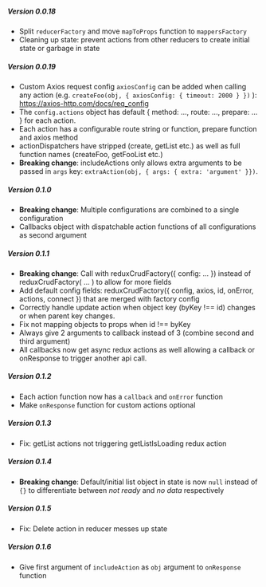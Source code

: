 
##### Version 0.0.18
- Split `reducerFactory` and move `mapToProps` function to `mappersFactory`
- Cleaning up state: prevent actions from other reducers to create initial state or garbage in state

##### Version 0.0.19
- Custom Axios request config `axiosConfig` can be added when calling any action (e.g. `createFoo(obj, { axiosConfig: { timeout: 2000 } })` ): https://axios-http.com/docs/req_config
- The `config.actions` object has default { method: ..., route: ..., prepare: ... } for each action.
- Each action has a configurable route string or function, prepare function and axios method
- actionDispatchers have stripped (create, getList etc.) as well as full function names (createFoo, getFooList etc.)
- **Breaking change**: includeActions only allows extra arguments to be passed in `args` key: `extraAction(obj, { args: { extra: 'argument' }})`.

##### Version 0.1.0
- **Breaking change**: Multiple configurations are combined to a single configuration
- Callbacks object with dispatchable action functions of all configurations as second argument

##### Version 0.1.1
- **Breaking change**: Call with reduxCrudFactory({ config: ... }) instead of reduxCrudFactory( ... ) to allow for more fields
- Add default config fields: reduxCrudFactory({ config, axios, id, onError, actions, connect }) that are merged with factory config
- Correctly handle update action when object key (byKey !== id) changes or when parent key changes.
- Fix not mapping objects to props when id !== byKey
- Always give 2 arguments to callback instead of 3 (combine second and third argument)
- All callbacks now get async redux actions as well allowing a callback or onResponse to trigger another api call.

##### Version 0.1.2
- Each action function now has a `callback` and `onError` function
- Make `onResponse` function for custom actions optional

##### Version 0.1.3
- Fix: getList actions not triggering getListIsLoading redux action

##### Version 0.1.4
- **Breaking change**: Default/initial list object in state is now `null` instead of `{}` to differentiate between *not ready* and *no data* respectively

##### Version 0.1.5
- Fix: Delete action in reducer messes up state

##### Version 0.1.6
- Give first argument of `includeAction` as `obj` argument to `onResponse` function